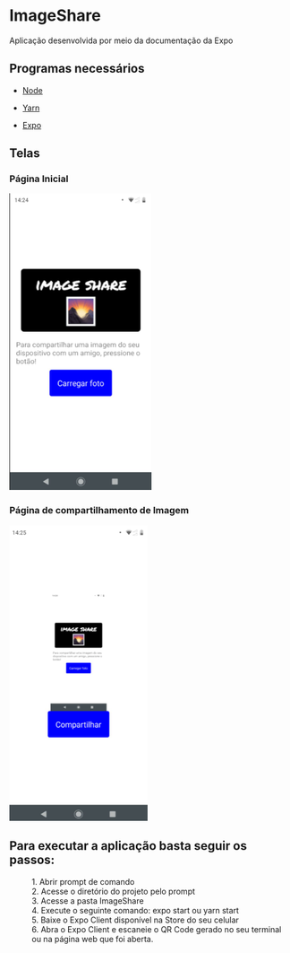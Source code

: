 # ImageShare
Aplicação desenvolvida por meio da documentação da Expo

## Programas necessários
  
  - [Node](https://nodejs.org/en/download/)
  + [Yarn](https://classic.yarnpkg.com/pt-BR/docs/install/#windows-stable)
  - [Expo](https://docs.expo.io/versions/v37.0.0/get-started/installation/)
  
  
## Telas    
  
### Página Inicial

![Página Inicial][logo]

[logo]: https://github.com/arthurmdros/ImageShare/blob/master/Index.png "Index"

### Página de compartilhamento de Imagem

![Compartilhamentol][logo1]

[logo1]: https://github.com/arthurmdros/ImageShare/blob/master/ImageShare.png "ImageShare"

## Para executar a aplicação basta seguir os passos:
  
<dl>
  <dd>1. Abrir prompt de comando</dd>
  <dd>2. Acesse o diretório do projeto pelo prompt</dd>
  <dd>3. Acesse a pasta ImageShare</dd>
  <dd>4. Execute o seguinte comando: expo start ou  yarn start</dd>
  <dd>5. Baixe o Expo Client disponível na Store do seu celular</dd>
  <dd>6. Abra o Expo Client e escaneie o QR Code gerado no seu terminal ou na página web que foi aberta.</dd>
</dl>
